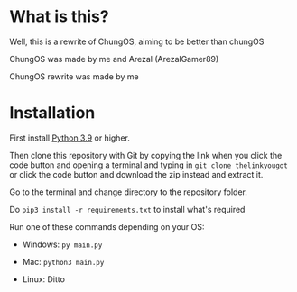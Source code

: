# What is this?

Well, this is a rewrite of ChungOS, aiming to be better than chungOS

ChungOS was made by me and Arezal (ArezalGamer89)

ChungOS rewrite was made by me


# Installation
First install [Python 3.9](https://python.org/downloads) or higher.

Then clone this repository with Git by copying the link when you click the code button and opening a terminal and typing in `git clone thelinkyougot` or click the code button and download the zip instead and extract it.

Go to the terminal and change directory to the repository folder.

Do `pip3 install -r requirements.txt` to install what's required

Run one of these commands depending on your OS:

- Windows: `py main.py`

- Mac: `python3 main.py`

- Linux: Ditto 
